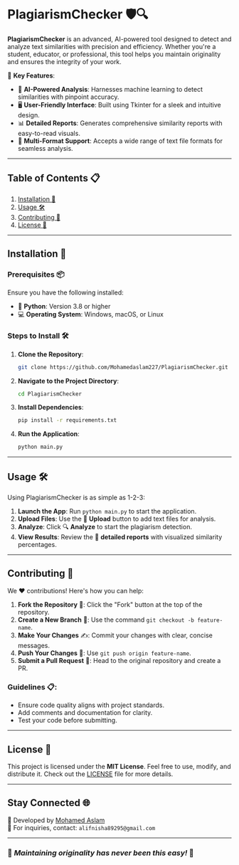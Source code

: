 # PlagiarismChecker 🛡️🔍

**PlagiarismChecker** is an advanced, AI-powered tool designed to detect and analyze text similarities with precision and efficiency. Whether you're a student, educator, or professional, this tool helps you maintain originality and ensures the integrity of your work. 

🌟 **Key Features**:
- 🧠 **AI-Powered Analysis**: Harnesses machine learning to detect similarities with pinpoint accuracy.
- 🖥️ **User-Friendly Interface**: Built using Tkinter for a sleek and intuitive design.
- 📊 **Detailed Reports**: Generates comprehensive similarity reports with easy-to-read visuals.
- 📂 **Multi-Format Support**: Accepts a wide range of text file formats for seamless analysis.

---

## Table of Contents 📋
1. [Installation 🚀](#installation)
2. [Usage 🛠️](#usage)
3. [Contributing 🤝](#contributing)
4. [License 📜](#license)

---

## Installation 🚀

### Prerequisites 📦
Ensure you have the following installed:
- 🐍 **Python**: Version 3.8 or higher
- 💻 **Operating System**: Windows, macOS, or Linux

### Steps to Install 🛠️

1. **Clone the Repository**:
   ```bash
   git clone https://github.com/Mohamedaslam227/PlagiarismChecker.git
   ```

2. **Navigate to the Project Directory**:
   ```bash
   cd PlagiarismChecker
   ```

3. **Install Dependencies**:
   ```bash
   pip install -r requirements.txt
   ```

4. **Run the Application**:
   ```bash
   python main.py
   ```

---

## Usage 🛠️

Using PlagiarismChecker is as simple as 1-2-3:

1. **Launch the App**: Run `python main.py` to start the application.
2. **Upload Files**: Use the 📂 **Upload** button to add text files for analysis.
3. **Analyze**: Click 🔍 **Analyze** to start the plagiarism detection.
4. **View Results**: Review the 🔎 **detailed reports** with visualized similarity percentages.

---

## Contributing 🤝

We ❤️ contributions! Here's how you can help:

1. **Fork the Repository** 🍴: Click the "Fork" button at the top of the repository.
2. **Create a New Branch** 🌿: Use the command `git checkout -b feature-name`.
3. **Make Your Changes** ✍️: Commit your changes with clear, concise messages.
4. **Push Your Changes** 🚀: Use `git push origin feature-name`.
5. **Submit a Pull Request** 🔄: Head to the original repository and create a PR.

### Guidelines 📋:
- Ensure code quality aligns with project standards.
- Add comments and documentation for clarity.
- Test your code before submitting.

---

## License 📜

This project is licensed under the **MIT License**. Feel free to use, modify, and distribute it. Check out the [LICENSE](https://github.com/Mohamedaslam227/PlagiarismChecker/blob/main/LICENSE) file for more details.

---

## Stay Connected 🌐

🌟 Developed by [Mohamed Aslam](https://github.com/Mohamedaslam227)  
📧 For inquiries, contact: `alifnisha89295@gmail.com`  

---

### 🌟 *Maintaining originality has never been this easy!* 🌟  
